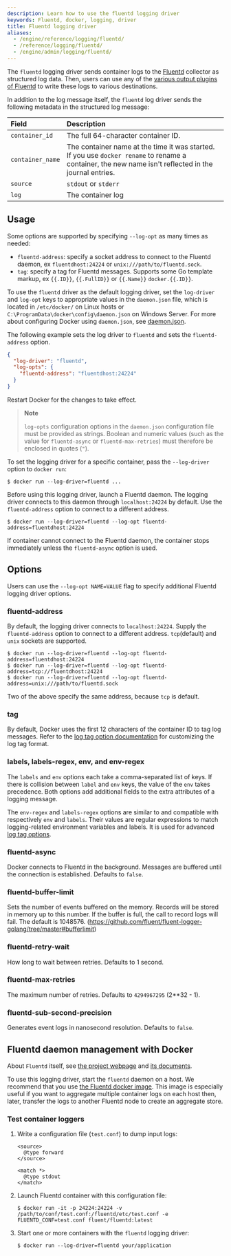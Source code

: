 ```yaml
---
description: Learn how to use the fluentd logging driver
keywords: Fluentd, docker, logging, driver
title: Fluentd logging driver
aliases:
  - /engine/reference/logging/fluentd/
  - /reference/logging/fluentd/
  - /engine/admin/logging/fluentd/
---
```


The `fluentd` logging driver sends container logs to the
[Fluentd](https://www.fluentd.org) collector as structured log data. Then, users
can use any of the [various output plugins of
Fluentd](https://www.fluentd.org/plugins) to write these logs to various
destinations.

In addition to the log message itself, the `fluentd` log
driver sends the following metadata in the structured log message:

| Field            | Description                                                                                                                                           |
| :--------------- | :---------------------------------------------------------------------------------------------------------------------------------------------------- |
| `container_id`   | The full 64-character container ID.                                                                                                                   |
| `container_name` | The container name at the time it was started. If you use `docker rename` to rename a container, the new name isn't reflected in the journal entries. |
| `source`         | `stdout` or `stderr`                                                                                                                                  |
| `log`            | The container log                                                                                                                                     |

## Usage

Some options are supported by specifying `--log-opt` as many times as needed:

- `fluentd-address`: specify a socket address to connect to the Fluentd daemon, ex `fluentdhost:24224` or `unix:///path/to/fluentd.sock`.
- `tag`: specify a tag for Fluentd messages. Supports some Go template markup, ex `{{.ID}}`, `{{.FullID}}` or `{{.Name}}` `docker.{{.ID}}`.

To use the `fluentd` driver as the default logging driver, set the `log-driver`
and `log-opt` keys to appropriate values in the `daemon.json` file, which is
located in `/etc/docker/` on Linux hosts or
`C:\ProgramData\docker\config\daemon.json` on Windows Server. For more about
configuring Docker using `daemon.json`, see [daemon.json](../../../engine/reference/commandline/dockerd.md#daemon-configuration-file).

The following example sets the log driver to `fluentd` and sets the
`fluentd-address` option.

```json
{
  "log-driver": "fluentd",
  "log-opts": {
    "fluentd-address": "fluentdhost:24224"
  }
}
```

Restart Docker for the changes to take effect.

> **Note**
>
> `log-opts` configuration options in the `daemon.json` configuration file must
> be provided as strings. Boolean and numeric values (such as the value for
> `fluentd-async` or `fluentd-max-retries`) must therefore be enclosed
> in quotes (`"`).

To set the logging driver for a specific container, pass the
`--log-driver` option to `docker run`:

```console
$ docker run --log-driver=fluentd ...
```

Before using this logging driver, launch a Fluentd daemon. The logging driver
connects to this daemon through `localhost:24224` by default. Use the
`fluentd-address` option to connect to a different address.

```console
$ docker run --log-driver=fluentd --log-opt fluentd-address=fluentdhost:24224
```

If container cannot connect to the Fluentd daemon, the container stops
immediately unless the `fluentd-async` option is used.

## Options

Users can use the `--log-opt NAME=VALUE` flag to specify additional Fluentd logging driver options.

### fluentd-address

By default, the logging driver connects to `localhost:24224`. Supply the
`fluentd-address` option to connect to a different address. `tcp`(default) and `unix` sockets are supported.

```console
$ docker run --log-driver=fluentd --log-opt fluentd-address=fluentdhost:24224
$ docker run --log-driver=fluentd --log-opt fluentd-address=tcp://fluentdhost:24224
$ docker run --log-driver=fluentd --log-opt fluentd-address=unix:///path/to/fluentd.sock
```

Two of the above specify the same address, because `tcp` is default.

### tag

By default, Docker uses the first 12 characters of the container ID to tag log messages.
Refer to the [log tag option documentation](log_tags.md) for customizing
the log tag format.

### labels, labels-regex, env, and env-regex

The `labels` and `env` options each take a comma-separated list of keys. If
there is collision between `label` and `env` keys, the value of the `env` takes
precedence. Both options add additional fields to the extra attributes of a
logging message.

The `env-regex` and `labels-regex` options are similar to and compatible with
respectively `env` and `labels`. Their values are regular expressions to match
logging-related environment variables and labels. It is used for advanced
[log tag options](log_tags.md).

### fluentd-async

Docker connects to Fluentd in the background. Messages are buffered until the
connection is established. Defaults to `false`.

### fluentd-buffer-limit

Sets the number of events buffered on the memory. Records will be stored in memory
up to this number. If the buffer is full, the call to record logs will fail.
The default is 1048576.
(https://github.com/fluent/fluent-logger-golang/tree/master#bufferlimit)

### fluentd-retry-wait

How long to wait between retries. Defaults to 1 second.

### fluentd-max-retries

The maximum number of retries. Defaults to `4294967295` (2\*\*32 - 1).

### fluentd-sub-second-precision

Generates event logs in nanosecond resolution. Defaults to `false`.

## Fluentd daemon management with Docker

About `Fluentd` itself, see [the project webpage](https://www.fluentd.org)
and [its documents](https://docs.fluentd.org).

To use this logging driver, start the `fluentd` daemon on a host. We recommend
that you use [the Fluentd docker
image](https://hub.docker.com/r/fluent/fluentd/). This image is
especially useful if you want to aggregate multiple container logs on each
host then, later, transfer the logs to another Fluentd node to create an
aggregate store.

### Test container loggers

1.  Write a configuration file (`test.conf`) to dump input logs:

    ```text
    <source>
      @type forward
    </source>

    <match *>
      @type stdout
    </match>
    ```

2.  Launch Fluentd container with this configuration file:

    ```console
    $ docker run -it -p 24224:24224 -v /path/to/conf/test.conf:/fluentd/etc/test.conf -e FLUENTD_CONF=test.conf fluent/fluentd:latest
    ```

3.  Start one or more containers with the `fluentd` logging driver:

    ```console
    $ docker run --log-driver=fluentd your/application
    ```
